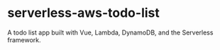 # serverless-aws-todo-list

A todo list app built with Vue, Lambda, DynamoDB, and the Serverless framework. 
